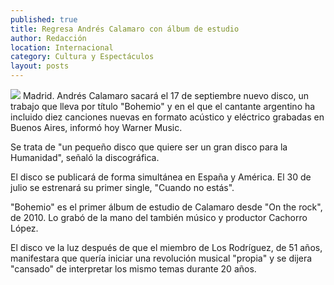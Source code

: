 ```yaml
---
published: true
title: Regresa Andrés Calamaro con álbum de estudio
author: Redacción
location: Internacional
category: Cultura y Espectáculos
layout: posts
---
```


![](http://i.imgur.com/NiDlr8om.jpg)
Madrid. Andrés Calamaro sacará el 17 de septiembre nuevo disco, un trabajo que lleva por título "Bohemio" y en el que el cantante argentino ha incluido diez canciones nuevas en formato acústico y eléctrico grabadas en Buenos Aires, informó hoy Warner Music.

Se trata de "un pequeño disco que quiere ser un gran disco para la Humanidad", señaló la discográfica.

El disco se publicará de forma simultánea en España y América. El 30 de julio se estrenará su primer single, "Cuando no estás".

"Bohemio" es el primer álbum de estudio de Calamaro desde "On the rock", de 2010. Lo grabó de la mano del también músico y productor Cachorro López.

El disco ve la luz después de que el miembro de Los Rodríguez, de 51 años, manifestara que quería iniciar una revolución musical "propia" y se dijera "cansado" de interpretar los mismo temas durante 20 años.
